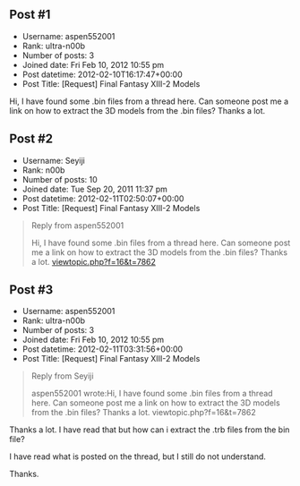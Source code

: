 ## Post #1
- Username: aspen552001
- Rank: ultra-n00b
- Number of posts: 3
- Joined date: Fri Feb 10, 2012 10:55 pm
- Post datetime: 2012-02-10T16:17:47+00:00
- Post Title: [Request] Final Fantasy XIII-2 Models

Hi, I have found some .bin files from a thread here. Can someone post me a link on how to extract the 3D models from the .bin files? Thanks a lot.
## Post #2
- Username: Seyiji
- Rank: n00b
- Number of posts: 10
- Joined date: Tue Sep 20, 2011 11:37 pm
- Post datetime: 2012-02-11T02:50:07+00:00
- Post Title: [Request] Final Fantasy XIII-2 Models

> Reply from aspen552001
>
> Hi, I have found some .bin files from a thread here. Can someone post me a link on how to extract the 3D models from the .bin files? Thanks a lot.
[viewtopic.php?f=16&t=7862](http://forum.xentax.com/viewtopic.php?f=16&t=7862)
## Post #3
- Username: aspen552001
- Rank: ultra-n00b
- Number of posts: 3
- Joined date: Fri Feb 10, 2012 10:55 pm
- Post datetime: 2012-02-11T03:31:56+00:00
- Post Title: [Request] Final Fantasy XIII-2 Models

> Reply from Seyiji
>
> aspen552001 wrote:Hi, I have found some .bin files from a thread here. Can someone post me a link on how to extract the 3D models from the .bin files? Thanks a lot.
viewtopic.php?f=16&t=7862

Thanks a lot. I have read that but how can i extract the .trb files from the bin file? 

I have read what is posted on the thread, but I still do not understand.


Thanks.
